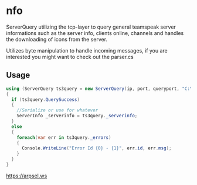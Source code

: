 # nfo
ServerQuery utilizing the tcp-layer to query general teamspeak server informations such as the server info, clients online, channels and handles the downloading of icons from the server.

Utilizes byte manipulation to handle incoming messages, if you are interested you might want to check out the parser.cs

## Usage

```csharp
using (ServerQuery ts3query = new ServerQuery(ip, port, queryport, "C:\ICONS"))
{
  if (ts3query.QuerySuccess)
  {
    //Serialize or use for whatever
    ServerInfo _serverinfo = ts3query._serverinfo;
  }
  else
  {
    foreach(var err in ts3query._errors)
    {
      Console.WriteLine("Error Id {0} - {1}", err.id, err.msg);                                 
    }
  }
}
```

https://arpsel.ws
